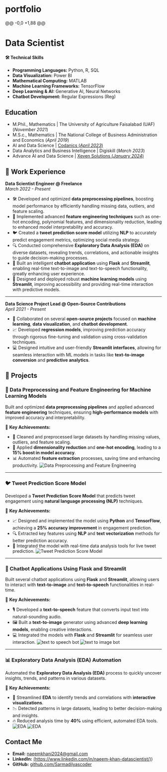 # portfolio
@@ -0,0 +1,88 @@
# Data Scientist

#### 🛠️ Technical Skills
- **Programming Languages:** Python, R, SQL
- **Data Visualization:** Power BI
- **Mathematical Computing:** MATLAB
- **Machine Learning Frameworks:** TensorFlow
- **Deep Learning & AI:** Generative AI, Neural Networks
- **Chatbot Development:** Regular Expressions (Reg)

## Education
- M.Phil., Mathematics | The University of Agriculture Faisalabad (UAF) (_November 2021_)								       		
- M.S.c., Mathematics	 | The National College of Business Administration and Economics (_April 2019_)			        		
- AI and Data Science  | [Codanics (_April 2023_)](https://codanics.com/tutor-certificate/?cert_hash=9717cb0f6475a6f6)
- Data Analytics and Business Intelligence | Digiskill (_March 2023_)
- Advance AI and Data Science | [Xeven Solutions (_January 2024_)](https://training.xevensolutions.com/)
 

## 💼 Work Experience

**Data Scientist Engineer @ Freelance**  
_March 2022 - Present_  
- 🛠️ Developed and optimized **data preprocessing pipelines**, boosting model performance by efficiently handling missing data, outliers, and feature scaling.
- 🧠 Implemented advanced **feature engineering techniques** such as one-hot encoding, polynomial features, and dimensionality reduction, leading to enhanced model interpretability and accuracy.
- 🐦 Created a **tweet prediction score model** utilizing **NLP** to accurately predict engagement metrics, optimizing social media strategy.
- 🔍 Conducted comprehensive **Exploratory Data Analysis (EDA)** on diverse datasets, revealing trends, correlations, and actionable insights to guide decision-making processes.
- 🤖 Built an intelligent **chatbot application** using **Flask** and **Streamlit**, enabling real-time text-to-image and text-to-speech functionality, greatly enhancing user experience.
- 🚀 Designed and deployed robust **machine learning models** using **Streamlit**, improving accessibility and providing real-time interaction with predictive models.

---

**Data Science Project Lead @ Open-Source Contributions**  
_April 2021 - Present_  
- 🤝 Collaborated on several **open-source projects** focused on **machine learning**, **data visualization**, and **chatbot development**.
- 📈 Developed **regression models**, improving prediction accuracy through rigorous fine-tuning and validation using cross-validation techniques.
- 💻 Designed intuitive and user-friendly **Streamlit interfaces**, allowing for seamless interaction with ML models in tasks like **text-to-image conversion** and **predictive analytics**.


## 🚀 Projects

### 🧩 Data Preprocessing and Feature Engineering for Machine Learning Models
Built and optimized **data preprocessing pipelines** and applied advanced **feature engineering** techniques, ensuring **high-performance models** with improved accuracy and interpretability.

🎯 **Key Achievements:**
- 🧹 Cleaned and preprocessed large datasets by handling missing values, outliers, and feature scaling.
- 🔄 Applied **dimensionality reduction** and **one-hot encoding**, leading to a **15% boost in model accuracy**.
- 📊 Automated **feature extraction** processes, saving time and enhancing productivity.
![Data Preprocessing and Feature Engineering](/assit_img/imge2.gif)
---

### 🐦 Tweet Prediction Score Model
Developed a **Tweet Prediction Score Model** that predicts tweet engagement using **natural language processing (NLP)** techniques.

🎯 **Key Achievements:**
- 📈 Designed and implemented the model using **Python** and **TensorFlow**, achieving a **25% accuracy improvement** in engagement prediction.
- 🔍 Extracted key features using **NLP** and **text vectorization** methods for better prediction accuracy.
- 🤖 Integrated the model with real-time data analysis tools for live tweet prediction.
![Tweet Prediction Score Model](/assit_img/imge3.png)
---

### 💬 Chatbot Applications Using Flask and Streamlit
Built several chatbot applications using **Flask** and **Streamlit**, allowing users to interact with **text-to-image** and **text-to-speech** functionalities in real-time.

🎯 **Key Achievements:**
- 🎙️ Developed a **text-to-speech** feature that converts input text into natural-sounding audio.
- 🖼️ Built a **text-to-image** generator using advanced **deep learning models**, enabling creative interactions.
- 💻 Integrated the models with **Flask** and **Streamlit** for seamless user interaction.
![text to speech bot](/assit_img/imge4.png)
![text to image bot](/assit_img/imge5.png)
---

### 📊 Exploratory Data Analysis (EDA) Automation
Automated the **Exploratory Data Analysis (EDA)** process to quickly uncover insights, trends, and patterns in various datasets.

🎯 **Key Achievements:**
- 🧐 Streamlined **EDA** to identify trends and correlations with **interactive visualizations**.
- 📉 Detected patterns in large datasets, leading to better decision-making and insights.
- 🔥 Reduced analysis time by **40%** using efficient, automated EDA tools.
![EDA](/assit_img/imge6.png)
![EDA](/assit_img/c0de.png)
## Contact Me

- **Email:** naeemkhani2024@gmail.com
- **LinkedIn:** [(https://www.linkedin.com/in/naeem-khan-datascientist/)](https://www.linkedin.com/in/naeem-khan-datascientist/))
- **GitHub:** [github.com/Sarmadilyascoder](https://github.com/Sarmadilyascoder)


